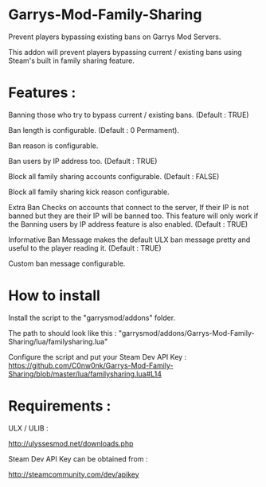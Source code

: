 # Garrys-Mod-Family-Sharing

Prevent players bypassing existing bans on Garrys Mod Servers.

This addon will prevent players bypassing current / existing bans using Steam's built in family sharing feature.

# Features :

Banning those who try to bypass current / existing bans. (Default : TRUE)

Ban length is configurable. (Default : 0 Permament).

Ban reason is configurable.

Ban users by IP address too. (Default : TRUE)

Block all family sharing accounts configurable. (Default : FALSE)

Block all family sharing kick reason configurable.

Extra Ban Checks on accounts that connect to the server, If their IP is not banned but they are their IP will be banned too. This feature will only work if the Banning users by IP address feature is also enabled. (Default : TRUE)

Informative Ban Message makes the default ULX ban message pretty and useful to the player reading it. (Default : TRUE)

Custom ban message configurable.

# How to install

Install the script to the "garrysmod/addons" folder.

The path to should look like this : "garrysmod/addons/Garrys-Mod-Family-Sharing/lua/familysharing.lua"

Configure the script and put your Steam Dev API Key : https://github.com/C0nw0nk/Garrys-Mod-Family-Sharing/blob/master/lua/familysharing.lua#L14

# Requirements :

ULX / ULIB :

http://ulyssesmod.net/downloads.php

Steam Dev API Key can be obtained from :

http://steamcommunity.com/dev/apikey
